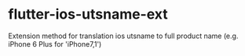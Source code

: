 # flutter-ios-utsname-ext
Extension method for translation ios utsname to full product name (e.g. iPhone 6 Plus for 'iPhone7,1')
